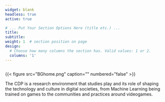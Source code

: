 ```yaml
---
widget: blank
headless: true
active: true

# ... Put Your Section Options Here (title etc.) ...
title:
subtitle:
weight: 1  # section position on page
design:
  # Choose how many columns the section has. Valid values: 1 or 2.
  columns: '1'
---
```



<p style="font-size: 2em; width: 100%;">

{{< figure src="BGhome.png" caption="" numbered="false" >}}

The CDP is a research environment that studies play and its role of shaping the technology and culture in digital societies, from Machine Learning being trained on games to the communities and practices around videogames.
</p>

